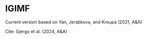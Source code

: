 # IGIMF
Current version based on Yan, Jerabkova, and Kroupa (2021, A&amp;A)

Cite: Gjergo et al. (2024, A&amp;A) 
